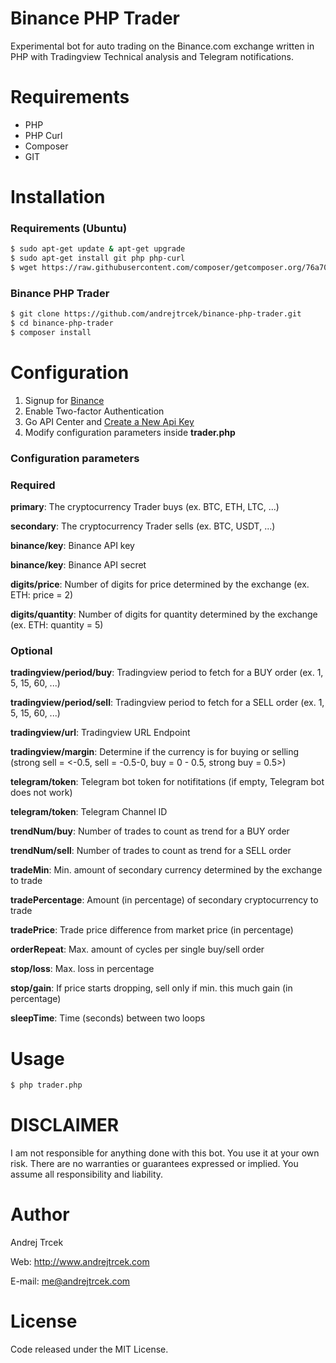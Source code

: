 # Binance PHP Trader

Experimental bot for auto trading on the Binance.com exchange written in PHP with Tradingview Technical analysis and Telegram notifications.


# Requirements

  - PHP
  - PHP Curl
  - Composer
  - GIT


# Installation

### Requirements (Ubuntu)

```sh
$ sudo apt-get update & apt-get upgrade
$ sudo apt-get install git php php-curl
$ wget https://raw.githubusercontent.com/composer/getcomposer.org/76a7060ccb93902cd7576b67264ad91c8a2700e2/web/installer -O - -q | php -- --quiet
```


### Binance PHP Trader

```sh
$ git clone https://github.com/andrejtrcek/binance-php-trader.git
$ cd binance-php-trader
$ composer install
```


# Configuration

1. Signup for [Binance](https://www.binance.com/en/register?ref=T0J9L2XU)
2. Enable Two-factor Authentication
3. Go API Center and [Create a New Api Key](https://www.binance.com/en/my/settings/api-management?ref=T0J9L2XU)
4. Modify configuration parameters inside **trader.php**


### Configuration parameters

### Required
**primary**: The cryptocurrency Trader buys (ex. BTC, ETH, LTC, ...)

**secondary**: The cryptocurrency Trader sells (ex. BTC, USDT, ...)

**binance/key**: Binance API key

**binance/key**: Binance API secret

**digits/price**: Number of digits for price determined by the exchange (ex. ETH: price = 2)

**digits/quantity**: Number of digits for quantity determined by the exchange (ex. ETH: quantity = 5)


### Optional
**tradingview/period/buy**: Tradingview period to fetch for a BUY order (ex. 1, 5, 15, 60, ...)

**tradingview/period/sell**: Tradingview period to fetch for a SELL order (ex. 1, 5, 15, 60, ...)

**tradingview/url**: Tradingview URL Endpoint

**tradingview/margin**: Determine if the currency is for buying or selling (strong sell = <-0.5, sell = -0.5-0, buy = 0 - 0.5, strong buy = 0.5>)

**telegram/token**: Telegram bot token for notifitations (if empty, Telegram bot does not work)

**telegram/token**: Telegram Channel ID

**trendNum/buy**: Number of trades to count as trend for a BUY order

**trendNum/sell**: Number of trades to count as trend for a SELL order

**tradeMin**: Min. amount of secondary currency determined by the exchange to trade

**tradePercentage**: Amount (in percentage) of secondary cryptocurrency to trade

**tradePrice**: Trade price difference from market price (in percentage)

**orderRepeat**: Max. amount of cycles per single buy/sell order

**stop/loss**: Max. loss in percentage

**stop/gain**: If price starts dropping, sell only if min. this much gain (in percentage)

**sleepTime**: Time (seconds) between two loops


# Usage

```sh
$ php trader.php
```


# DISCLAIMER

I am not responsible for anything done with this bot. You use it at your own risk. There are no warranties or guarantees expressed or implied. You assume all responsibility and liability.


# Author

Andrej Trcek

Web: http://www.andrejtrcek.com

E-mail: me@andrejtrcek.com


# License
Code released under the MIT License.
